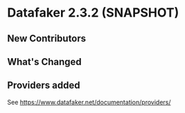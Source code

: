 # Datafaker 2.3.2 (SNAPSHOT)


## New Contributors


## What's Changed


## Providers added

See https://www.datafaker.net/documentation/providers/
